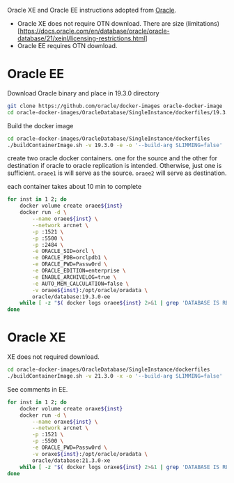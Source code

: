 Oracle XE and Oracle EE instructions adopted from [Oracle](https://github.com/oracle/docker-images/tree/main/OracleDatabase).  

- Oracle XE does not require OTN download.  There are size (limitations)[https://docs.oracle.com/en/database/oracle/oracle-database/21/xeinl/licensing-restrictions.html]
- Oracle EE requires OTN download.

# Oracle EE

Download Oracle binary and place in 19.3.0 directory

```bash
git clone https://github.com/oracle/docker-images oracle-docker-image
cd oracle-docker-images/OracleDatabase/SingleInstance/dockerfiles/19.3.0
```

Build the docker image

```bash
cd oracle-docker-images/OracleDatabase/SingleInstance/dockerfiles 
./buildContainerImage.sh -v 19.3.0 -e -o '--build-arg SLIMMING=false'
```

create two oracle docker containers. one for the source and the other for destination if oracle to oracle replication is intended.  Otherwise, just one is sufficient.  `oraee1` is will serve as the source.  `oraee2` will serve as destination.

each container takes about 10 min to complete

```bash
for inst in 1 2; do
    docker volume create oraee${inst}
    docker run -d \
        --name oraee${inst} \
        --network arcnet \
        -p :1521 \
        -p :5500 \
        -p :2484 \
        -e ORACLE_SID=orcl \
        -e ORACLE_PDB=orclpdb1 \
        -e ORACLE_PWD=Passw0rd \
        -e ORACLE_EDITION=enterprise \
        -e ENABLE_ARCHIVELOG=true \
        -e AUTO_MEM_CALCULATION=false \
        -v oraee${inst}:/opt/oracle/oradata \
        oracle/database:19.3.0-ee    
    while [ -z "$( docker logs oraee${inst} 2>&1 | grep 'DATABASE IS READY TO USE!' )" ]; do echo sleep 10; sleep 10; done;
done
```

# Oracle XE

XE does not required download.

```bash
cd oracle-docker-images/OracleDatabase/SingleInstance/dockerfiles 
./buildContainerImage.sh -v 21.3.0 -x -o '--build-arg SLIMMING=false'
```

See comments in EE.

```bash
for inst in 1 2; do
    docker volume create oraxe${inst}
    docker run -d \
        --name oraxe${inst} \
        --network arcnet \
        -p :1521 \
        -p :5500 \
        -e ORACLE_PWD=Passw0rd \
        -v oraxe${inst}:/opt/oracle/oradata \
        oracle/database:21.3.0-xe    
    while [ -z "$( docker logs oraxe${inst} 2>&1 | grep 'DATABASE IS READY TO USE!' )" ]; do echo sleep 10; sleep 10; done;
done
```